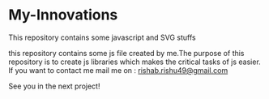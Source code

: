 # My-Innovations
This repository contains some javascript and SVG stuffs

this repository contains some js file created by me.The purpose of this repository is to create js libraries which makes the critical tasks of js easier.
If you want to contact me 
mail me on : rishab.rishu49@gmail.com

See you in the next project!
